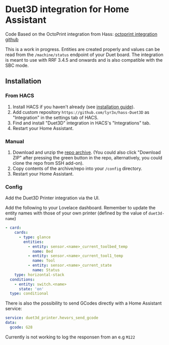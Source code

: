 # Duet3D integration for Home Assistant

Code Based on the OctoPrint integration from Hass: [octoprint integration github](https://github.com/home-assistant/home-assistant/tree/dev/homeassistant/components/octoprint)

This is a work in progress. Entities are created properly and values can be read from the `/machine/status` endpoint of your Duet board. The integration is meant to use with RRF 3.4.5 and onwards and is also compatible with the SBC mode.

## Installation

### From HACS

1. Install HACS if you haven't already (see [installation guide](https://hacs.xyz/docs/configuration/basic)).
2. Add custom repository `https://github.com/lyr3x/hass-Duet3D` as "Integration" in the settings tab of HACS.
3. Find and install "Duet3D" integration in HACS's "Integrations" tab.
4. Restart your Home Assistant.

### Manual

1. Download and unzip the [repo archive](https://github.com/lyr3x/hass-Duet3D/archive/master.zip). (You could also click "Download ZIP" after pressing the green button in the repo, alternatively, you could clone the repo from SSH add-on).
2. Copy contents of the archive/repo into your `/config` directory.
3. Restart your Home Assistant.

### Config
Add the Duet3D Printer integration via the UI. 

Add the following to your Lovelace dashboard. Remember to update the entity names with those of your own printer (defined by the value of `duet3d-name`)
```yaml
- card:
    cards:
      - type: glance
        entities:
          - entity: sensor.<name>_current_toolbed_temp
            name: Bed
          - entity: sensor.<name>_current_tool1_temp
            name: Tool
          - entity: sensor.<name>_current_state
            name: Status
    type: horizontal-stack
  conditions:
    - entity: switch.<name>
      state: 'on'
  type: conditional
```

There is also the possibility to send GCodes directly with a Home Assistant service:
```yaml
service: duet3d_printer.hevors_send_gcode
data:
  gcode: G28
```
Currently is not working to log the responsen from an e.g `M122`
